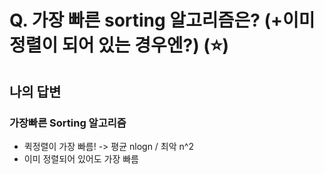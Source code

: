 # Q. 가장 빠른 sorting 알고리즘은? (+이미 정렬이 되어 있는 경우엔?)  (⭐)

## 나의 답변

### 가장빠른 Sorting 알고리즘
- 퀵정렬이 가장 빠름! -> 평균 nlogn / 최악 n^2
- 이미 정렬되어 있어도 가장 빠름
